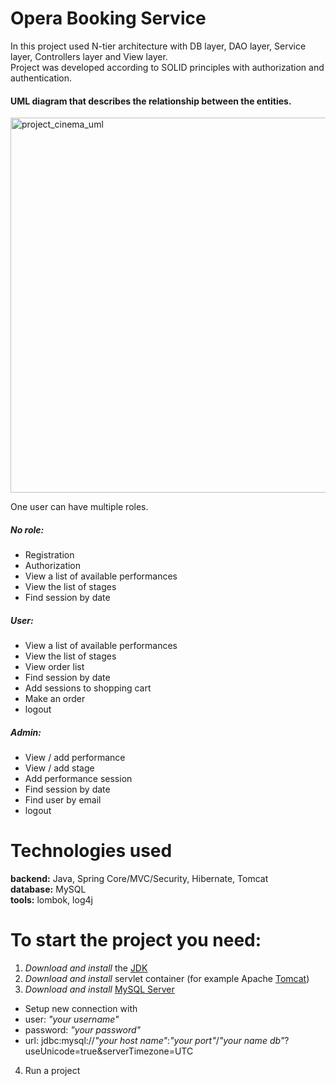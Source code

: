 # Opera Booking Service

In this project used N-tier architecture with DB layer, DAO layer, Service layer, Controllers layer and View layer. <br>
Project was developed according to SOLID principles with authorization and authentication.

#### UML diagram that describes the relationship between the entities.
<img src="https://user-images.githubusercontent.com/75170409/109185591-d3f95800-7798-11eb-984e-2f0e7a06671e.png" alt="project_cinema_uml" width="600"/>

One user can have multiple roles. <br>
##### No role: <br>
- Registration
- Authorization
- View a list of available performances
- View the list of stages
- Find session by date
##### User: <br>
- View a list of available performances
- View the list of stages
- View order list
- Find session by date
- Add sessions to shopping cart
- Make an order
- logout
##### Admin: <br>
- View / add performance
- View / add stage
- Add performance session
- Find session by date
- Find user by email
- logout


# Technologies used <br>
**backend:** Java, Spring Core/MVC/Security, Hibernate, Tomcat <br>
**database:** MySQL <br>
**tools:** lombok, log4j <br>

# To start the project you need: <br>
1) *Download and install* the [JDK](https://www.oracle.com/java/technologies/javase-downloads.html, "Download JDK") <br>
2) *Download and install* servlet container (for example Apache [Tomcat](https://tomcat.apache.org/download-90.cgi, "Download Tomcat")) <br>
3) *Download and install* [MySQL Server](https://dev.mysql.com/downloads/)<br>
+ Setup new connection with <br>
 + user: *"your username"* <br>
 + password: *"your password"*<br>
 + url: jdbc:mysql://*"your host name"*:*"your port"*/*"your name db"*?useUnicode=true&serverTimezone=UTC <br>
4) Run a project

